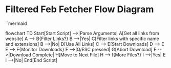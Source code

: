 # Filtered Feb Fetcher Flow Diagram

``mermaid

flowchart TD
    Start[Start Script] -->|Parse Arguments| A[Get all links from website]
    A --> B{Filter Links?}
    B -->|Yes| C[Filter links with specific name and extensions]
    B -->|No| D[Use All Links]
    C --> E[Start Downloads]
    D --> E
    E --> F{Monitor Downloads}
    F -->|Q/ESC pressed| G[Abort Download]
    F -->|Download Complete| H[Move to Next File]
    H --> I{More Files?}
    I -->|Yes| E
    I -->|No| End[End Script]

```
